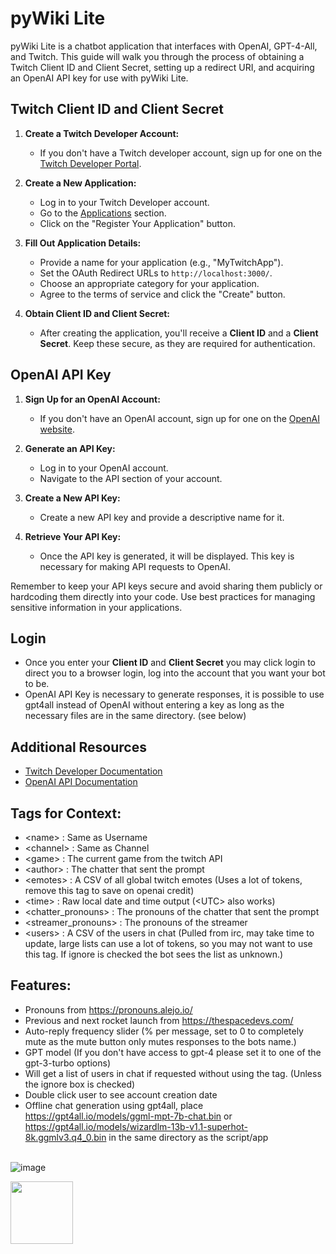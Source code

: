 # pyWiki Lite

pyWiki Lite is a chatbot application that interfaces with OpenAI, GPT-4-All, and Twitch. This guide will walk you through the process of obtaining a Twitch Client ID and Client Secret, setting up a redirect URI, and acquiring an OpenAI API key for use with pyWiki Lite.

## Twitch Client ID and Client Secret

1. **Create a Twitch Developer Account:**
   - If you don't have a Twitch developer account, sign up for one on the [Twitch Developer Portal](https://dev.twitch.tv/).

2. **Create a New Application:**
   - Log in to your Twitch Developer account.
   - Go to the [Applications](https://dev.twitch.tv/console/apps) section.
   - Click on the "Register Your Application" button.

3. **Fill Out Application Details:**
   - Provide a name for your application (e.g., "MyTwitchApp").
   - Set the OAuth Redirect URLs to `http://localhost:3000/`.
   - Choose an appropriate category for your application.
   - Agree to the terms of service and click the "Create" button.

4. **Obtain Client ID and Client Secret:**
   - After creating the application, you'll receive a **Client ID** and a **Client Secret**. Keep these secure, as they are required for authentication.

## OpenAI API Key

1. **Sign Up for an OpenAI Account:**
   - If you don't have an OpenAI account, sign up for one on the [OpenAI website](https://www.openai.com/).

2. **Generate an API Key:**
   - Log in to your OpenAI account.
   - Navigate to the API section of your account.

3. **Create a New API Key:**
   - Create a new API key and provide a descriptive name for it.

4. **Retrieve Your API Key:**
   - Once the API key is generated, it will be displayed. This key is necessary for making API requests to OpenAI.

Remember to keep your API keys secure and avoid sharing them publicly or hardcoding them directly into your code. Use best practices for managing sensitive information in your applications.

## Login
- Once you enter your **Client ID** and **Client Secret** you may click login to direct you to a browser login, log into the account that you want your bot to be.
- OpenAI API Key is necessary to generate responses, it is possible to use gpt4all instead of OpenAI without entering a key as long as the necessary files are in the same directory. (see below)

## Additional Resources

- [Twitch Developer Documentation](https://dev.twitch.tv/docs)
- [OpenAI API Documentation](https://platform.openai.com/docs)

## Tags for Context:
* \<name> : Same as Username
* \<channel> : Same as Channel
* \<game> : The current game from the twitch API
* \<author> : The chatter that sent the prompt
* \<emotes> : A CSV of all global twitch emotes (Uses a lot of tokens, remove this tag to save on openai credit)
* \<time> : Raw local date and time output (\<UTC> also works)
* \<chatter_pronouns> : The pronouns of the chatter that sent the prompt
* \<streamer_pronouns> : The pronouns of the streamer
* \<users> : A CSV of the users in chat (Pulled from irc, may take time to update, large lists can use a lot of tokens, so you may not want to use this tag. If ignore is checked the bot sees the list as unknown.)

## Features:
* Pronouns from https://pronouns.alejo.io/
* Previous and next rocket launch from https://thespacedevs.com/
* Auto-reply frequency slider (% per message, set to 0 to completely mute as the mute button only mutes responses to the bots name.)
* GPT model (If you don't have access to gpt-4 please set it to one of the gpt-3-turbo options)
* Will get a list of users in chat if requested without using the tag. (Unless the ignore box is checked)
* Double click user to see account creation date
* Offline chat generation using gpt4all, place https://gpt4all.io/models/ggml-mpt-7b-chat.bin or https://gpt4all.io/models/wizardlm-13b-v1.1-superhot-8k.ggmlv3.q4_0.bin in the same directory as the script/app
<br /><br />

![image](https://github.com/Ixitxachitl/Pywiki-Lite/assets/16951681/66bae59d-eab1-4342-a894-bc659ef05a52)

[<img width="100" src="https://uploads-ssl.webflow.com/5c14e387dab576fe667689cf/6494083ae7c39da6541f3c3e_TextLogo_white_stroke%402x-p-500.png">](https://ko-fi.com/pywiki/)
